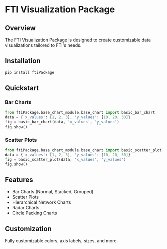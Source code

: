 # FTI Visualization Package

## Overview

The FTI Visualization Package is designed to create customizable data visualizations tailored to FTI's needs.

## Installation

```bash
pip install ftiPackage
```

## Quickstart

### Bar Charts

```python
from ftiPackage.base_chart_module.base_chart import basic_bar_chart
data = {'x_values': [1, 2, 3], 'y_values': [10, 20, 30]}
fig = basic_bar_chart(data, 'x_values', 'y_values')
fig.show()
```

### Scatter Plots

```python
from ftiPackage.base_chart_module.base_chart import basic_scatter_plot
data = {'x_values': [1, 2, 3], 'y_values': [10, 20, 30]}
fig = basic_scatter_plot(data, 'x_values', 'y_values')
fig.show()
```

## Features

- Bar Charts (Normal, Stacked, Grouped)
- Scatter Plots
- Hierarchical Network Charts
- Radar Charts
- Circle Packing Charts

## Customization

Fully customizable colors, axis labels, sizes, and more.


